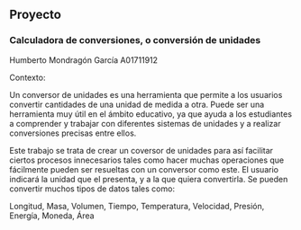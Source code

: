## Proyecto
### Calculadora de conversiones, o conversión de unidades

Humberto Mondragón García 
A01711912

Contexto:

Un conversor de unidades es una herramienta que permite a los usuarios convertir cantidades de una unidad de medida a otra. Puede ser una herramienta muy útil en el ámbito educativo, ya que ayuda a los estudiantes a comprender y trabajar con diferentes sistemas de unidades y a realizar conversiones precisas entre ellos.

Este trabajo se trata de crear un coversor de unidades para así facilitar ciertos procesos innecesarios tales como hacer muchas operaciones que fácilmente pueden ser resueltas con un conversor como este. 
El usuario indicará la unidad que el presenta, y a la que quiera convertirla.
Se pueden convertir muchos tipos de datos tales como:

Longitud, Masa, Volumen, Tiempo, Temperatura, Velocidad, Presión, Energía, Moneda, Área                                                                    


